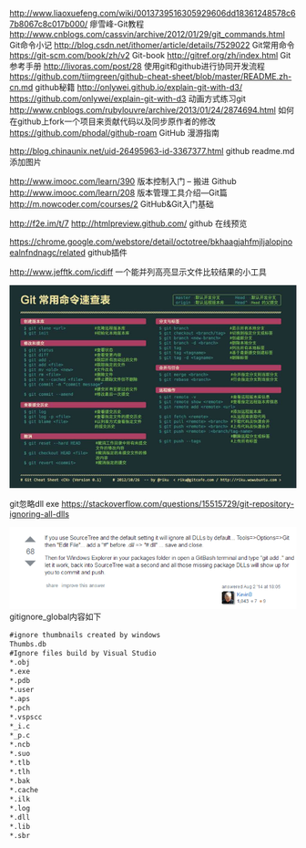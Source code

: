http://www.liaoxuefeng.com/wiki/0013739516305929606dd18361248578c67b8067c8c017b000/
瘳雪峰-Git教程
http://www.cnblogs.com/cassvin/archive/2012/01/29/git_commands.html
Git命令小记
http://blog.csdn.net/ithomer/article/details/7529022
Git常用命令
https://git-scm.com/book/zh/v2
Git-book
http://gitref.org/zh/index.html
Git参考手册
http://livoras.com/post/28
使用git和github进行协同开发流程 
https://github.com/tiimgreen/github-cheat-sheet/blob/master/README.zh-cn.md
github秘籍
http://onlywei.github.io/explain-git-with-d3/
https://github.com/onlywei/explain-git-with-d3
动画方式练习git
http://www.cnblogs.com/rubylouvre/archive/2013/01/24/2874694.html
如何在github上fork一个项目来贡献代码以及同步原作者的修改
https://github.com/phodal/github-roam
GitHub 漫游指南

http://blog.chinaunix.net/uid-26495963-id-3367377.html
github readme.md 添加图片 

http://www.imooc.com/learn/390
版本控制入门 – 搬进 Github
http://www.imooc.com/learn/208
版本管理工具介绍—Git篇
http://m.nowcoder.com/courses/2
GitHub&Git入门基础

http://f2e.im/t/7
http://htmlpreview.github.com/
github 在线预览

https://chrome.google.com/webstore/detail/octotree/bkhaagjahfmjljalopjnoealnfndnagc/related
github插件

http://www.jefftk.com/icdiff
一个能并列高亮显示文件比较结果的小工具


![](/assets/Git常用命令.jpg)


git忽略dll exe
https://stackoverflow.com/questions/15515729/git-repository-ignoring-all-dlls

![](/assets/TIM截图20170830182734.png)
gitignore_global内容如下
```
#ignore thumbnails created by windows
Thumbs.db
#Ignore files build by Visual Studio
*.obj
*.exe
*.pdb
*.user
*.aps
*.pch
*.vspscc
*_i.c
*_p.c
*.ncb
*.suo
*.tlb
*.tlh
*.bak
*.cache
*.ilk
*.log
*.dll
*.lib
*.sbr

```